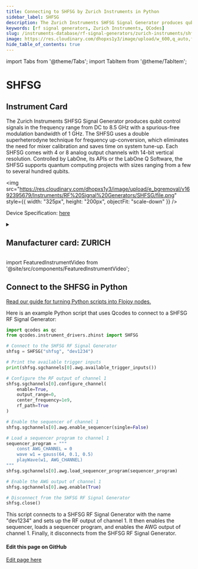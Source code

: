```yaml
---
title: Connecting to SHFSG by Zurich Instruments in Python
sidebar_label: SHFSG
description: The Zurich Instruments SHFSG Signal Generator produces qubit control signals in the frequency range from DC to 8.5 GHz with a spurious-free modulation bandwidth of 1 GHz. The SHFSG uses a double superheterodyne technique for frequency up-conversion, which eliminates the need for mixer calibration and saves time on system tune-up. Each SHFSG comes with 4 or 8 analog output channels with 14-bit vertical resolution. Controlled by LabOne, its APIs or the LabOne Q Software, the SHFSG supports quantum computing projects with sizes ranging from a few to several hundred qubits.
keywords: [rf signal generators, Zurich Instruments, QCodes]
slug: /instruments-database/rf-signal-generators/zurich-instruments/shfsg
image: https://res.cloudinary.com/dhopxs1y3/image/upload/w_600,q_auto,f_auto/e_bgremoval/v1692395679/Instruments/RF%20Signal%20Generators/SHFSG/file.jpg
hide_table_of_contents: true
---
```


import Tabs from '@theme/Tabs';
import TabItem from '@theme/TabItem';

# SHFSG

## Instrument Card

<div className="flex">

<div>

The Zurich Instruments SHFSG Signal Generator produces qubit control signals in the frequency range from DC to 8.5 GHz with a spurious-free modulation bandwidth of 1 GHz. The SHFSG uses a double superheterodyne technique for frequency up-conversion, which eliminates the need for mixer calibration and saves time on system tune-up. Each SHFSG comes with 4 or 8 analog output channels with 14-bit vertical resolution. Controlled by LabOne, its APIs or the LabOne Q Software, the SHFSG supports quantum computing projects with sizes ranging from a few to several hundred qubits.

</div>

<img src="https://res.cloudinary.com/dhopxs1y3/image/upload/e_bgremoval/v1692395679/Instruments/RF%20Signal%20Generators/SHFSG/file.png" style={{ width: "325px", height: "200px", objectFit: "scale-down" }} />

</div>

<div className="flex text-center">

<p>Device Specification: <a target="\_blank" href="https://docs.zhinst.com/pdf/ziSHFSG_UserManual.pdf">here</a></p>

</div>

<details style={{ marginTop: "15px"}}>
<summary><h2>Manufacturer card: ZURICH</h2></summary>

<img src="https://res.cloudinary.com/dhopxs1y3/image/upload/v1692806207/Instruments/Vendor%20Logos/Zurich_Instruments.png" style={{ width: "100%", height: "170px",objectFit: "scale-down" }} />

Zurich Instruments Ltd. is a privately owned company developing and selling advanced test and measurement instruments equipped with software for dynamic signal analysis.

<ul>
  <li>Headquarters: Switzerland</li>
  <li>Yearly Revenue (millions, USD): 38.0</li>
  <li>Vendor Website: <a href="https://www.zhinst.com/americas/en">here</a></li>
</ul>
</details>

import FeaturedInstrumentVideo from '@site/src/components/FeaturedInstrumentVideo';

<FeaturedInstrumentVideo category='RF_SIGNAL_GENERATORS' manufacturer='ZURICH'></FeaturedInstrumentVideo>


## Connect to the SHFSG in Python

[Read our guide for turning Python scripts into Flojoy nodes.](https://docs.flojoy.ai/custom-nodes/creating-custom-node/)
<Tabs>

<TabItem value="Flojoy" label="Flojoy" className="flojoy-instrument-tabs">

<NodeCardCollection category='RF_SIGNAL_GENERATORS' manufacturer='ZURICH'></NodeCardCollection>

</TabItem>
<TabItem value="QCodes" label="QCodes">

Here is an example Python script that uses Qcodes to connect to a SHFSG RF Signal Generator:

```python
import qcodes as qc
from qcodes.instrument_drivers.zhinst import SHFSG

# Connect to the SHFSG RF Signal Generator
shfsg = SHFSG("shfsg", "dev1234")

# Print the available trigger inputs
print(shfsg.sgchannels[0].awg.available_trigger_inputs())

# Configure the RF output of channel 1
shfsg.sgchannels[0].configure_channel(
    enable=True,
    output_range=0,
    center_frequency=1e9,
    rf_path=True
)

# Enable the sequencer of channel 1
shfsg.sgchannels[0].awg.enable_sequencer(single=False)

# Load a sequencer program to channel 1
sequencer_program = """
    const AWG_CHANNEL = 0
    wave w1 = gauss(64, 0.1, 0.5)
    playWave(w1, AWG_CHANNEL)
"""
shfsg.sgchannels[0].awg.load_sequencer_program(sequencer_program)

# Enable the AWG output of channel 1
shfsg.sgchannels[0].awg.enable(True)

# Disconnect from the SHFSG RF Signal Generator
shfsg.close()
```

This script connects to a SHFSG RF Signal Generator with the name "dev1234" and sets up the RF output of channel 1. It then enables the sequencer, loads a sequencer program, and enables the AWG output of channel 1. Finally, it disconnects from the SHFSG RF Signal Generator.

</TabItem>
</Tabs>
<SectionBreak />

[//]: # (Edit page on GitHub)

#### Edit this page on GitHub

[Edit page here](https://github.com/flojoy-ai/docs/blob/main/docs/instruments-database/RF%20Signal%20Generators/SHFSG/SHFSG.md)
